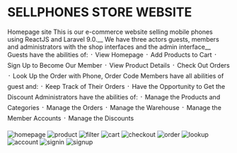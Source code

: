 <!-- # sellphones -->
#  SELLPHONES STORE WEBSITE
Homepage site
This is our e-commerce website selling mobile phones using ReactJS and Laravel 9.0.__
We have three actors guests, members and administrators with the shop interfaces and the admin interface__
Guests have the abilities of:
᛫ View Homepage
᛫ Add Products to Cart
᛫ Sign Up to Become Our Member
᛫ View Product Details
᛫ Check Out Orders
᛫ Look Up the Order with Phone, Order Code
Members have all abilities of guest and:
᛫ Keep Track of Their Orders
᛫ Have the Opportunity to Get the Discount
Administrators have the abilities of:
᛫ Manage the Products and Categories
᛫ Manage the Orders
᛫ Manage the Warehouse
᛫ Manage the Member Accounts
᛫ Manage the Discounts




![homepage](/FrontEnd/public/pictures/1_homepage.png)
![product](/FrontEnd/public/pictures/2_product.png)
![filter](/FrontEnd/public/pictures/3_filter.png)
![cart](/FrontEnd/public/pictures/4_cart.png)
![checkout](/FrontEnd/public/pictures/5_checkout.png)
![order](/FrontEnd/public/pictures/6_order.png)
![lookup](/FrontEnd/public/pictures/7_lookup.png)
![account](/FrontEnd/public/pictures/8_account.png)
![signin](/FrontEnd/public/pictures/9_signin.png)
![signup](/FrontEnd/public/pictures/10_signup.png)


